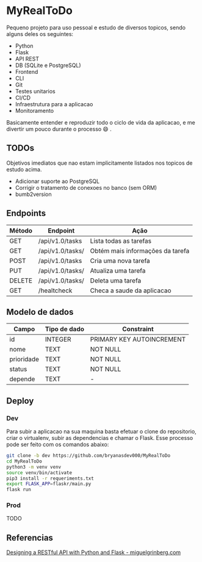 # MyRealToDo

Pequeno projeto para uso pessoal e estudo de diversos topicos, sendo alguns deles os seguintes:
- Python
- Flask
- API REST
- DB (SQLite e PostgreSQL)
- Frontend
- CLI
- Git
- Testes unitarios
- CI/CD
- Infraestrutura para a aplicacao
- Monitoramento

Basicamente entender e reproduzir todo o ciclo de vida da aplicacao, e me divertir um pouco durante o processo :smile: .

## TODOs 

Objetivos imediatos que nao estam implicitamente listados nos topicos de estudo acima.

- Adicionar suporte ao PostgreSQL
- Corrigir o tratamento de conexoes no banco (sem ORM)
- bumb2version

## Endpoints

| Método  | Endpoint             | Ação                             |
|---------|----------------------|----------------------------------|
| GET     | /api/v1.0/tasks      | Lista todas as tarefas           |
| GET     | /api/v1.0/tasks/<id> | Obtém mais informações da tarefa |
| POST    | /api/v1.0/tasks      | Cria uma nova tarefa             |
| PUT     | /api/v1.0/tasks/<id> | Atualiza uma tarefa              |
| DELETE  | /api/v1.0/tasks/<id> | Deleta uma tarefa                |
| GET     | /healtcheck          | Checa a saude da aplicacao       |

## Modelo de dados

| Campo      | Tipo de dado | Constraint                |
|------------|--------------|---------------------------|
| id         | INTEGER      | PRIMARY KEY AUTOINCREMENT |
| nome       | TEXT         | NOT NULL                  |
| prioridade | TEXT         | NOT NULL                  |
| status     | TEXT         | NOT NULL                  |
| depende    | TEXT         | -                         |

## Deploy

### Dev

Para subir a aplicacao na sua maquina basta efetuar o clone do repositorio, criar o virtualenv, subir as dependencias e chamar o Flask. Esse processo pode ser feito com os comandos abaixo:

```bash
git clone -b dev https://github.com/bryanasdev000/MyRealToDo
cd MyRealToDo
python3 -m venv venv
source venv/bin/activate
pip3 install -r requeriments.txt
export FLASK_APP=flaskr/main.py
flask run
```

### Prod

TODO

## Referencias

[Designing a RESTful API with Python and Flask - miguelgrinberg.com](https://blog.miguelgrinberg.com/post/designing-a-restful-api-with-python-and-flask)
